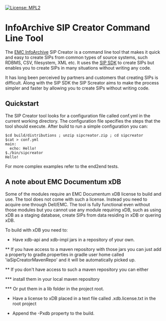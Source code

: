 [![License: MPL2](https://img.shields.io/badge/license-mpl2-ff69b4.svg)](https://www.mozilla.org/en-US/MPL/2.0/)

# InfoArchive SIP Creator Command Line Tool

The [EMC InfoArchive](http://www.emc.com/enterprise-content-management/infoarchive/) SIP Creator is a command line
tool that makes it quick and easy to create SIPs from common types of source systems, such RDBMS, CSV, filesystem,
XML etc. It uses the [SIP SDK](https://github.com/Enterprise-Content-Management/infoarchive-sip-sdk) to create SIPs
but enables you to create SIPs in many situations without writing any code. 

It has long been perceived by partners and customers that creating SIPs is difficult. Along with the SIP SDK the SIP Screator
aims to make the process simpler and faster by allowing you to create SIPs without writing code. 

## Quickstart

The SIP Creator tool looks for a configuration file called conf.yml in the current working directory. The configuration file specifies the steps that the tool should execute. After build to run a simple configuration you can: 

```shell
$cd build/distributions ; unzip sipcreator.zip ; cd sipcreator
$cat > conf.yml
main:
  echo: Hello!
$./bin/sipcreator 
Hello!
```

For more complex examples refer to the end2end tests. 

## A note about EMC Documentum xDB 

Some of the modules require an EMC Documentum xDB license to build and use. The tool does not come with such a license. Instead you need to acquire one through Dell/EMC. The tool is fully functional even without
those modules but you cannot use any module requiring xDB, such as using xDB as a staging database, create SIPs from data residing in xDB or quering xDB.

To build with xDB you need to: 

* Have xdb-api and xdb-impl jars in a repository of your own. 

** If you have access to a maven repository with those jars you can just add a property to gradle.properties in gradle user home called 'iaSipCreatorMavenRepo' and it will be automatically picked up.
 
** If you don't have access to such a maven repository you can either

*** install them in your local maven repository

*** Or put them in a lib folder in the project root.
 
* Have a license to xDB placed in a text file called .xdb.license.txt in the root project

* Append the -Pxdb property to the build. 




